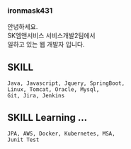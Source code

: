 ### ironmask431

안녕하세요.   
SK엠앤서비스 서비스개발2팀에서    
일하고 있는 웹 개발자 입니다.   

## SKILL
    Java, Javascript, Jquery, SpringBoot,   
    Linux, Tomcat, Oracle, Mysql,   
    Git, Jira, Jenkins
    
    
## SKILL Learning ... 
    JPA, AWS, Docker, Kubernetes, MSA,   
    Junit Test
